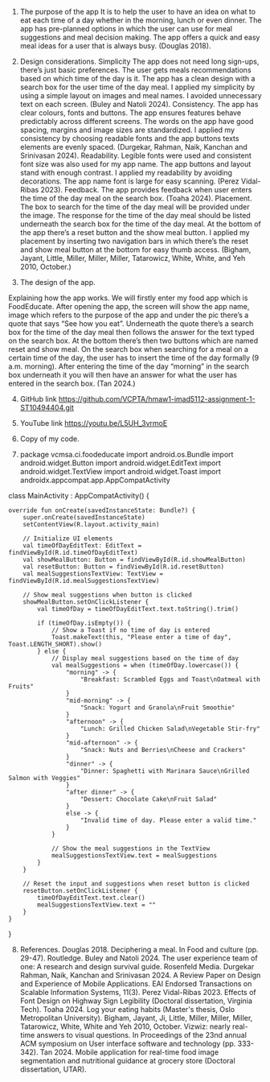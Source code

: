 1.	The purpose of the app
It is to help the user to have an idea on what to eat each time of a day whether in the morning, lunch or even dinner. The app has pre-planned options in which the user can use for meal suggestions and meal decision making. The app offers a quick and easy meal ideas for a user that is always busy. (Douglas 2018).
2.	Design considerations.
Simplicity
The app does not need long sign-ups, there’s just basic preferences. The user gets meals recommendations based on which time of the day is it. The app has a clean design with a search box for the user time of the day meal. I applied my simplicity by using a simple layout on images and meal names. I avoided unnecessary text on each screen. (Buley and Natoli 2024).
Consistency.
The app has clear colours, fonts and buttons. The app ensures features behave predictably across different screens. The words on the app have good spacing, margins and image sizes are standardized. I applied my consistency by choosing readable fonts and the app buttons texts elements are evenly spaced. (Durgekar, Rahman, Naik, Kanchan and Srinivasan 2024).
Readability.
Legible fonts were used and consistent font size was also used for my app name. The app buttons and layout stand with enough contrast. I applied my readability by avoiding decorations. The app name font is large for easy scanning. (Perez Vidal-Ribas 2023).
Feedback.
The app provides feedback when user enters the time of the day meal on the search box. (Toaha 2024). 
Placement.
The box to search for the time of the day meal will be provided under the image. The response for the time of the day meal should be listed underneath the search box for the time of the day meal. At the bottom of the app there’s a reset button and the show meal button. I applied my placement by inserting two navigation bars in which there’s the reset and show meal button at the bottom for easy thumb access. (Bigham, Jayant, Little, Miller, Miller, Miller, Tatarowicz, White, White, and Yeh 2010, October.)















3.	The design of the app.
 

Explaining how the app works.
We will firstly enter my food app which is FoodEducate. After opening the app, the screen will show the app name, image which refers to the purpose of the app and under the pic there’s a quote that says “See how you eat”. Underneath the quote there’s a search box for the time of the day meal then follows the answer for the text typed on the search box. At the bottom there’s then two buttons which are named reset and show meal. On the search box when searching for a meal on a certain time of the day, the user has to insert the time of the day formally (9 a.m. morning). After entering the time of the day “morning” in the search box underneath it you will then have an answer for what the user has entered in the search box. (Tan 2024.)

 
 
 
 
 
 







4.	GitHub link
https://github.com/VCPTA/hmaw1-imad5112-assignment-1-ST10494404.git


5.	YouTube link 
https://youtu.be/L5UH_3vrmoE

6.	Copy of my code.
7.	package vcmsa.ci.foodeducate
import android.os.Bundle
import android.widget.Button
import android.widget.EditText
import android.widget.TextView
import android.widget.Toast
import androidx.appcompat.app.AppCompatActivity

class MainActivity : AppCompatActivity() {

    override fun onCreate(savedInstanceState: Bundle?) {
        super.onCreate(savedInstanceState)
        setContentView(R.layout.activity_main)

        // Initialize UI elements
        val timeOfDayEditText: EditText = findViewById(R.id.timeOfDayEditText)
        val showMealButton: Button = findViewById(R.id.showMealButton)
        val resetButton: Button = findViewById(R.id.resetButton)
        val mealSuggestionsTextView: TextView = findViewById(R.id.mealSuggestionsTextView)

        // Show meal suggestions when button is clicked
        showMealButton.setOnClickListener {
            val timeOfDay = timeOfDayEditText.text.toString().trim()

            if (timeOfDay.isEmpty()) {
                // Show a Toast if no time of day is entered
                Toast.makeText(this, "Please enter a time of day", Toast.LENGTH_SHORT).show()
            } else {
                // Display meal suggestions based on the time of day
                val mealSuggestions = when (timeOfDay.lowercase()) {
                    "morning" -> {
                        "Breakfast: Scrambled Eggs and Toast\nOatmeal with Fruits"
                    }
                    "mid-morning" -> {
                        "Snack: Yogurt and Granola\nFruit Smoothie"
                    }
                    "afternoon" -> {
                        "Lunch: Grilled Chicken Salad\nVegetable Stir-fry"
                    }
                    "mid-afternoon" -> {
                        "Snack: Nuts and Berries\nCheese and Crackers"
                    }
                    "dinner" -> {
                        "Dinner: Spaghetti with Marinara Sauce\nGrilled Salmon with Veggies"
                    }
                    "after dinner" -> {
                        "Dessert: Chocolate Cake\nFruit Salad"
                    }
                    else -> {
                        "Invalid time of day. Please enter a valid time."
                    }
                }

                // Show the meal suggestions in the TextView
                mealSuggestionsTextView.text = mealSuggestions
            }
        }

        // Reset the input and suggestions when reset button is clicked
        resetButton.setOnClickListener {
            timeOfDayEditText.text.clear()
            mealSuggestionsTextView.text = ""
        }
    }
}















8.	References.
Douglas 2018. Deciphering a meal. In Food and culture (pp. 29-47). Routledge.
Buley and Natoli 2024. The user experience team of one: A research and design survival guide. Rosenfeld Media.
Durgekar Rahman, Naik, Kanchan and Srinivasan 2024. A Review Paper on Design and Experience of Mobile Applications. EAI Endorsed Transactions on Scalable Information Systems, 11(3).
Perez Vidal-Ribas 2023. Effects of Font Design on Highway Sign Legibility (Doctoral dissertation, Virginia Tech).
Toaha 2024. Log your eating habits (Master's thesis, Oslo Metropolitan University).
Bigham, Jayant, Ji, Little, Miller, Miller, Miller, Tatarowicz, White, White and Yeh 2010, October. Vizwiz: nearly real-time answers to visual questions. In Proceedings of the 23nd annual ACM symposium on User interface software and technology (pp. 333-342).
Tan 2024. Mobile application for real-time food image segmentation and nutritional guidance at grocery store (Doctoral dissertation, UTAR).




